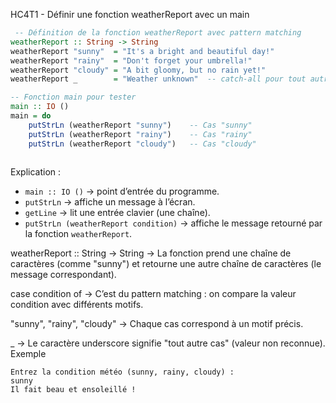  HC4T1 - Définir une fonction weatherReport avec un main
 


```haskell
 -- Définition de la fonction weatherReport avec pattern matching
weatherReport :: String -> String
weatherReport "sunny"  = "It's a bright and beautiful day!"
weatherReport "rainy"  = "Don't forget your umbrella!"
weatherReport "cloudy" = "A bit gloomy, but no rain yet!"
weatherReport _        = "Weather unknown"  -- catch-all pour tout autre cas

-- Fonction main pour tester
main :: IO ()
main = do
    putStrLn (weatherReport "sunny")    -- Cas "sunny"
    putStrLn (weatherReport "rainy")    -- Cas "rainy"
    putStrLn (weatherReport "cloudy")   -- Cas "cloudy"
   

```
 Explication :

* `main :: IO ()` → point d’entrée du programme.
* `putStrLn` → affiche un message à l’écran.
* `getLine` → lit une entrée clavier (une chaîne).
* `putStrLn (weatherReport condition)` → affiche le message retourné par la fonction `weatherReport`.

weatherReport :: String -> String
→ La fonction prend une chaîne de caractères (comme "sunny") et retourne une autre chaîne de caractères (le message correspondant).

case condition of
→ C’est du pattern matching : on compare la valeur condition avec différents motifs.

"sunny", "rainy", "cloudy"
→ Chaque cas correspond à un motif précis.

_
→ Le caractère underscore signifie "tout autre cas" (valeur non reconnue).
 Exemple 

```
Entrez la condition météo (sunny, rainy, cloudy) :
sunny
Il fait beau et ensoleillé !
```
